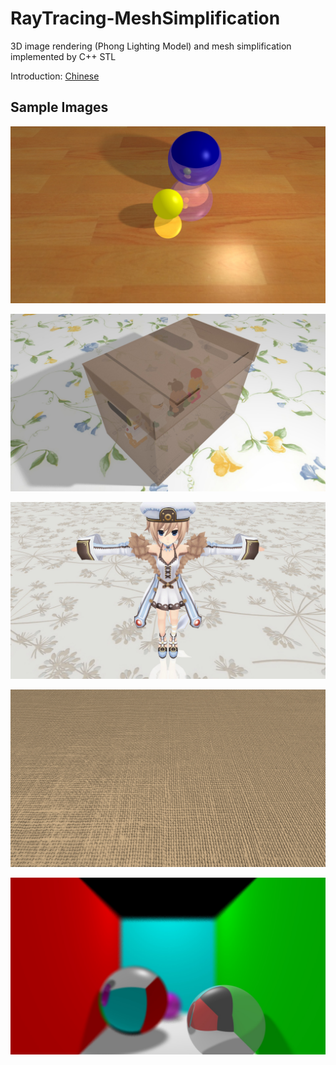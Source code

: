 # RayTracing-MeshSimplification
3D image rendering (Phong Lighting Model) and mesh simplification implemented by C++ STL

Introduction: [Chinese](https://github.com/coolyangzc/RayTracing-MeshSimplification/blob/main/doc/report.pdf)

## Sample Images 

![](https://raw.githubusercontent.com/coolyangzc/RayTracing-MeshSimplification/main/results/sample_images/test6A.jpg)

![](https://raw.githubusercontent.com/coolyangzc/RayTracing-MeshSimplification/main/results/sample_images/test9B_2.jpg)

![](https://raw.githubusercontent.com/coolyangzc/RayTracing-MeshSimplification/main/results/sample_images/test5D.jpg)

![](https://raw.githubusercontent.com/coolyangzc/RayTracing-MeshSimplification/main/results/sample_images/test7D2.jpg)

![](https://raw.githubusercontent.com/coolyangzc/RayTracing-MeshSimplification/main/results/sample_images/test9A_0dot2_5.jpg)